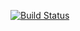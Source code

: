 [![Build Status](https://travis-ci.org/YidiQi/project110.svg?branch=master)](https://travis-ci.org/YidiQi/project110)
